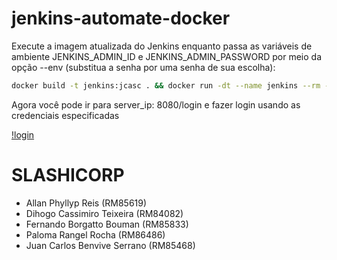 # jenkins-automate-docker

Execute a imagem atualizada do Jenkins enquanto passa as variáveis de ambiente JENKINS_ADMIN_ID e JENKINS_ADMIN_PASSWORD por meio da opção --env (substitua a senha por uma senha de sua escolha):

```sh
docker build -t jenkins:jcasc . && docker run -dt --name jenkins --rm -p 8080:8080 -p 50000:50000 --env JENKINS_ADMIN_ID=admin --env JENKINS_ADMIN_PASSWORD=password jenkins:jcasc
```

Agora você pode ir para server_ip: 8080/login e fazer login usando as credenciais especificadas

[!login](img/login.png)

# SLASHICORP

<ul>
<li>Allan Phyllyp Reis (RM85619) </li>
<li>Dihogo Cassimiro Teixeira  (RM84082) </li>
<li>Fernando Borgatto Bouman (RM85833) </li>
<li>Paloma Rangel Rocha (RM86486) </li>
<li>Juan Carlos Benvive Serrano (RM85468) </li>
</ul>
